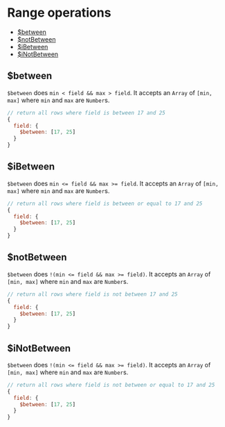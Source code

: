 # Range operations

- [$between](#between)
- [$notBetween](#notbetween)
- [$iBetween](#ibetween)
- [$iNotBetween](#inotbetween)

## $between

`$between` does `min < field && max > field`. It accepts an `Array` of `[min, max]` where `min` and `max` are `Number`s.

```js
// return all rows where field is between 17 and 25
{
  field: {
    $between: [17, 25]
  }
}
```

## $iBetween

`$between` does `min <= field && max >= field`. It accepts an `Array` of `[min, max]` where `min` and `max` are `Number`s.

```js
// return all rows where field is between or equal to 17 and 25
{
  field: {
    $between: [17, 25]
  }
}
```

## $notBetween

`$between` does `!(min <= field && max >= field)`. It accepts an `Array` of `[min, max]` where `min` and `max` are `Number`s.

```js
// return all rows where field is not between 17 and 25
{
  field: {
    $between: [17, 25]
  }
}
```

## $iNotBetween

`$between` does `!(min <= field && max >= field)`. It accepts an `Array` of `[min, max]` where `min` and `max` are `Number`s.

```js
// return all rows where field is not between or equal to 17 and 25
{
  field: {
    $between: [17, 25]
  }
}
```
